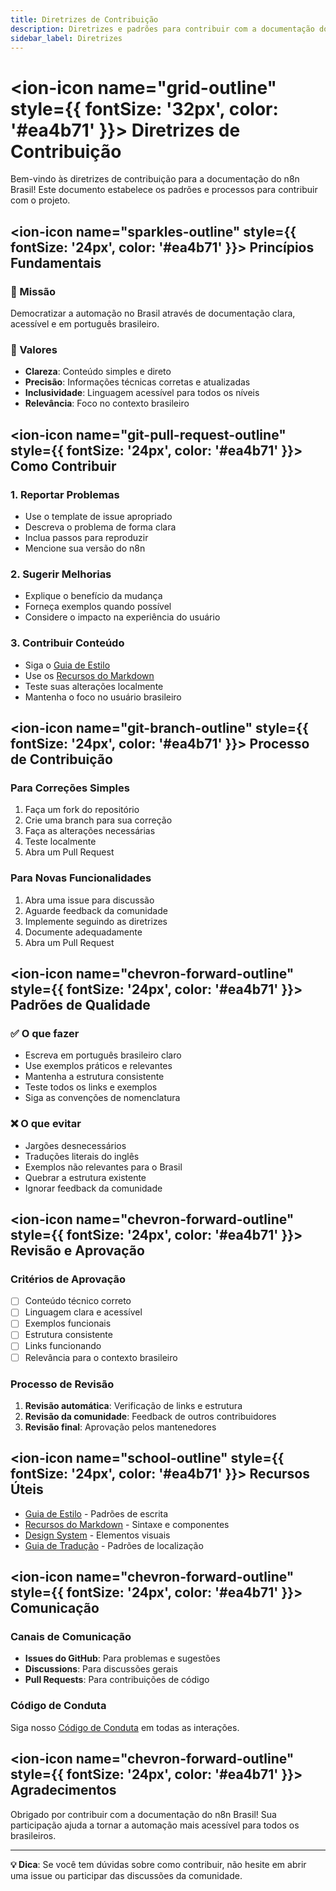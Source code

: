 ```yaml
---
title: Diretrizes de Contribuição
description: Diretrizes e padrões para contribuir com a documentação do n8n Brasil
sidebar_label: Diretrizes
---
```


# <ion-icon name="grid-outline" style={{ fontSize: '32px', color: '#ea4b71' }}></ion-icon> Diretrizes de Contribuição

Bem-vindo às diretrizes de contribuição para a documentação do n8n Brasil! Este documento estabelece os padrões e processos para contribuir com o projeto.

## <ion-icon name="sparkles-outline" style={{ fontSize: '24px', color: '#ea4b71' }}></ion-icon> Princípios Fundamentais

### 🎯 Missão
Democratizar a automação no Brasil através de documentação clara, acessível e em português brasileiro.

### 🌟 Valores
- **Clareza**: Conteúdo simples e direto
- **Precisão**: Informações técnicas corretas e atualizadas
- **Inclusividade**: Linguagem acessível para todos os níveis
- **Relevância**: Foco no contexto brasileiro

## <ion-icon name="git-pull-request-outline" style={{ fontSize: '24px', color: '#ea4b71' }}></ion-icon> Como Contribuir

### 1. **Reportar Problemas**
- Use o template de issue apropriado
- Descreva o problema de forma clara
- Inclua passos para reproduzir
- Mencione sua versão do n8n

### 2. **Sugerir Melhorias**
- Explique o benefício da mudança
- Forneça exemplos quando possível
- Considere o impacto na experiência do usuário

### 3. **Contribuir Conteúdo**
- Siga o [Guia de Estilo](./padroes-e-estilo/guia-de-estilo)
- Use os [Recursos do Markdown](./padroes-e-estilo/markdown-features)
- Teste suas alterações localmente
- Mantenha o foco no usuário brasileiro

## <ion-icon name="git-branch-outline" style={{ fontSize: '24px', color: '#ea4b71' }}></ion-icon> Processo de Contribuição

### Para Correções Simples
1. Faça um fork do repositório
2. Crie uma branch para sua correção
3. Faça as alterações necessárias
4. Teste localmente
5. Abra um Pull Request

### Para Novas Funcionalidades
1. Abra uma issue para discussão
2. Aguarde feedback da comunidade
3. Implemente seguindo as diretrizes
4. Documente adequadamente
5. Abra um Pull Request

## <ion-icon name="chevron-forward-outline" style={{ fontSize: '24px', color: '#ea4b71' }}></ion-icon> Padrões de Qualidade

### ✅ O que fazer
- Escreva em português brasileiro claro
- Use exemplos práticos e relevantes
- Mantenha a estrutura consistente
- Teste todos os links e exemplos
- Siga as convenções de nomenclatura

### ❌ O que evitar
- Jargões desnecessários
- Traduções literais do inglês
- Exemplos não relevantes para o Brasil
- Quebrar a estrutura existente
- Ignorar feedback da comunidade

## <ion-icon name="chevron-forward-outline" style={{ fontSize: '24px', color: '#ea4b71' }}></ion-icon> Revisão e Aprovação

### Critérios de Aprovação
- [ ] Conteúdo técnico correto
- [ ] Linguagem clara e acessível
- [ ] Exemplos funcionais
- [ ] Estrutura consistente
- [ ] Links funcionando
- [ ] Relevância para o contexto brasileiro

### Processo de Revisão
1. **Revisão automática**: Verificação de links e estrutura
2. **Revisão da comunidade**: Feedback de outros contribuidores
3. **Revisão final**: Aprovação pelos mantenedores

## <ion-icon name="school-outline" style={{ fontSize: '24px', color: '#ea4b71' }}></ion-icon> Recursos Úteis

- [Guia de Estilo](./padroes-e-estilo/guia-de-estilo) - Padrões de escrita
- [Recursos do Markdown](./padroes-e-estilo/markdown-features) - Sintaxe e componentes
- [Design System](./padroes-e-estilo/design-system) - Elementos visuais
- [Guia de Tradução](./traducao-e-localizacao/guia-traducao) - Padrões de localização

## <ion-icon name="chevron-forward-outline" style={{ fontSize: '24px', color: '#ea4b71' }}></ion-icon> Comunicação

### Canais de Comunicação
- **Issues do GitHub**: Para problemas e sugestões
- **Discussions**: Para discussões gerais
- **Pull Requests**: Para contribuições de código

### Código de Conduta
Siga nosso [Código de Conduta](./entendendo-o-projeto/codigo-conduta) em todas as interações.

## <ion-icon name="chevron-forward-outline" style={{ fontSize: '24px', color: '#ea4b71' }}></ion-icon> Agradecimentos

Obrigado por contribuir com a documentação do n8n Brasil! Sua participação ajuda a tornar a automação mais acessível para todos os brasileiros.

---

**💡 Dica**: Se você tem dúvidas sobre como contribuir, não hesite em abrir uma issue ou participar das discussões da comunidade. 

